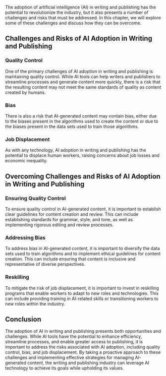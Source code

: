 
The adoption of artificial intelligence (AI) in writing and publishing has the potential to revolutionize the industry, but it also presents a number of challenges and risks that must be addressed. In this chapter, we will explore some of these challenges and discuss how they can be overcome.

Challenges and Risks of AI Adoption in Writing and Publishing
-------------------------------------------------------------

### Quality Control

One of the primary challenges of AI adoption in writing and publishing is maintaining quality control. While AI tools can help writers and publishers to streamline processes and generate content more quickly, there is a risk that the resulting content may not meet the same standards of quality as content created by humans.

### Bias

There is also a risk that AI-generated content may contain bias, either due to the biases present in the algorithms used to create the content or due to the biases present in the data sets used to train those algorithms.

### Job Displacement

As with any technology, AI adoption in writing and publishing has the potential to displace human workers, raising concerns about job losses and economic inequality.

Overcoming Challenges and Risks of AI Adoption in Writing and Publishing
------------------------------------------------------------------------

### Ensuring Quality Control

To ensure quality control in AI-generated content, it is important to establish clear guidelines for content creation and review. This can include establishing standards for grammar, style, and tone, as well as implementing rigorous editing and review processes.

### Addressing Bias

To address bias in AI-generated content, it is important to diversify the data sets used to train algorithms and to implement ethical guidelines for content creation. This can include ensuring that content is inclusive and representative of diverse perspectives.

### Reskilling

To mitigate the risk of job displacement, it is important to invest in reskilling programs that enable workers to adapt to new roles and technologies. This can include providing training in AI-related skills or transitioning workers to new roles within the industry.

Conclusion
----------

The adoption of AI in writing and publishing presents both opportunities and challenges. While AI tools have the potential to enhance efficiency, streamline processes, and enable greater access to publishing, it is important to address the risks associated with AI adoption, including quality control, bias, and job displacement. By taking a proactive approach to these challenges and implementing effective strategies for managing AI-generated content, the writing and publishing industry can leverage AI technology to achieve its goals while upholding its values.
